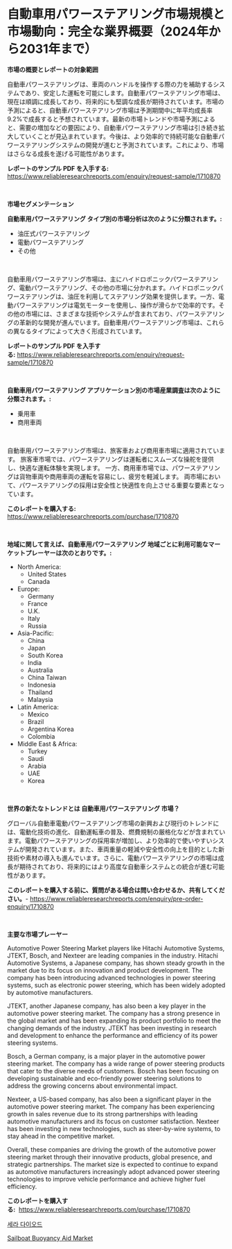 <p><h1>自動車用パワーステアリング市場規模と市場動向：完全な業界概要（2024年から2031年まで）</h1></p><p><strong>市場の概要とレポートの対象範囲</strong></p>
<p><p>自動車パワーステアリングは、車両のハンドルを操作する際の力を補助するシステムであり、安定した運転を可能にします。自動車パワーステアリング市場は、現在は順調に成長しており、将来的にも堅調な成長が期待されています。市場の予測によると、自動車パワーステアリング市場は予測期間中に年平均成長率9.2%で成長すると予想されています。最新の市場トレンドや市場予測によると、需要の増加などの要因により、自動車パワーステアリング市場は引き続き拡大していくことが見込まれています。今後は、より効率的で持続可能な自動車パワーステアリングシステムの開発が進むと予測されています。これにより、市場はさらなる成長を遂げる可能性があります。</p></p>
<p><strong>レポートのサンプル PDF を入手する:</strong> <a href="https://www.reliableresearchreports.com/enquiry/request-sample/1710870">https://www.reliableresearchreports.com/enquiry/request-sample/1710870</a></p>
<p>&nbsp;</p>
<p><strong>市場セグメンテーション</strong></p>
<p><strong>自動車用パワーステアリング タイプ別の市場分析は次のように分類されます。:</strong></p>
<p><ul><li>油圧式パワーステアリング</li><li>電動パワーステアリング</li><li>その他</li></ul></p>
<p>&nbsp;</p>
<p><p>自動車用パワーステアリング市場は、主にハイドロポニックパワーステアリング、電動パワーステアリング、その他の市場に分かれます。ハイドロポニックパワーステアリングは、油圧を利用してステアリング効果を提供します。一方、電動パワーステアリングは電気モーターを使用し、操作が滑らかで効率的です。その他の市場には、さまざまな技術やシステムが含まれており、パワーステアリングの革新的な開発が進んでいます。自動車用パワーステアリング市場は、これらの異なるタイプによって大きく形成されています。</p></p>
<p><strong>レポートのサンプル PDF を入手する:</strong>&nbsp;<a href="https://www.reliableresearchreports.com/enquiry/request-sample/1710870">https://www.reliableresearchreports.com/enquiry/request-sample/1710870</a></p>
<p>&nbsp;</p>
<p><strong> 自動車用パワーステアリング アプリケーション別の市場産業調査は次のように分類されます。:</strong></p>
<p><ul><li>乗用車</li><li>商用車両</li></ul></p>
<p>&nbsp;</p>
<p><p>自動車用パワーステアリング市場は、旅客車および商用車市場に適用されています。 旅客車市場では、パワーステアリングは運転者にスムーズな操舵を提供し、快適な運転体験を実現します。 一方、商用車市場では、パワーステアリングは貨物車両や商用車両の運転を容易にし、疲労を軽減します。 両市場において、パワーステアリングの採用は安全性と快適性を向上させる重要な要素となっています。</p></p>
<p><strong>このレポートを購入する:</strong>&nbsp; <a href="https://www.reliableresearchreports.com/purchase/1710870">https://www.reliableresearchreports.com/purchase/1710870</a></p>
<p>&nbsp;</p>
<p><strong>地域に関して言えば、自動車用パワーステアリング 地域ごとに利用可能なマーケットプレーヤーは次のとおりです。:</strong></p>
<p><ul>
    <li>
        North America:
        <ul>
            <li>United States</li>
            <li>Canada</li>
        </ul>
    </li>
    <li>
        Europe:
        <ul>
            <li>Germany</li>
            <li>France</li>
            <li>U.K.</li>
            <li>Italy</li>
            <li>Russia</li>
        </ul>
    </li>
    <li>
        Asia-Pacific:
        <ul>
            <li>China</li>
            <li>Japan</li>
            <li>South Korea</li>
            <li>India</li>
            <li>Australia</li>
            <li>China Taiwan</li>
            <li>Indonesia</li>
            <li>Thailand</li>
            <li>Malaysia</li>
        </ul>
    </li>
    <li>
        Latin America:
        <ul>
            <li>Mexico</li>
            <li>Brazil</li>
            <li>Argentina Korea</li>
            <li>Colombia</li>
        </ul>
    </li>
    <li>
        Middle East & Africa:
        <ul>
            <li>Turkey</li>
            <li>Saudi</li>
            <li>Arabia</li>
            <li>UAE</li>
            <li>Korea</li>
        </ul>
    </li>
    </ul></p>
<p>&nbsp;</p>
<p><strong>世界の新たなトレンドとは 自動車用パワーステアリング 市場？</strong></p>
<p><p>グローバル自動車電動パワーステアリング市場の新興および現行のトレンドには、電動化技術の進化、自動運転車の普及、燃費規制の厳格化などが含まれています。電動パワーステアリングの採用率が増加し、より効率的で使いやすいシステムが開発されています。また、車両重量の軽減や安全性の向上を目的とした新技術や素材の導入も進んでいます。さらに、電動パワーステアリングの市場は成長が期待されており、将来的にはより高度な自動車システムとの統合が進む可能性があります。</p></p>
<p><strong>このレポートを購入する前に、質問がある場合は問い合わせるか、共有してください。</strong>- <a href="https://www.reliableresearchreports.com/enquiry/pre-order-enquiry/1710870">https://www.reliableresearchreports.com/enquiry/pre-order-enquiry/1710870</a></p>
<p>&nbsp;</p>
<p><strong>主要な市場プレーヤー</strong></p>
<p><p>Automotive Power Steering Market players like Hitachi Automotive Systems, JTEKT, Bosch, and Nexteer are leading companies in the industry. Hitachi Automotive Systems, a Japanese company, has shown steady growth in the market due to its focus on innovation and product development. The company has been introducing advanced technologies in power steering systems, such as electronic power steering, which has been widely adopted by automotive manufacturers.</p><p>JTEKT, another Japanese company, has also been a key player in the automotive power steering market. The company has a strong presence in the global market and has been expanding its product portfolio to meet the changing demands of the industry. JTEKT has been investing in research and development to enhance the performance and efficiency of its power steering systems.</p><p>Bosch, a German company, is a major player in the automotive power steering market. The company has a wide range of power steering products that cater to the diverse needs of customers. Bosch has been focusing on developing sustainable and eco-friendly power steering solutions to address the growing concerns about environmental impact.</p><p>Nexteer, a US-based company, has also been a significant player in the automotive power steering market. The company has been experiencing growth in sales revenue due to its strong partnerships with leading automotive manufacturers and its focus on customer satisfaction. Nexteer has been investing in new technologies, such as steer-by-wire systems, to stay ahead in the competitive market.</p><p>Overall, these companies are driving the growth of the automotive power steering market through their innovative products, global presence, and strategic partnerships. The market size is expected to continue to expand as automotive manufacturers increasingly adopt advanced power steering technologies to improve vehicle performance and achieve higher fuel efficiency.</p></p>
<p><strong>このレポートを購入する:</strong>&nbsp;&nbsp;<a href="https://www.reliableresearchreports.com/purchase/1710870">https://www.reliableresearchreports.com/purchase/1710870</a></p>
<p><p><a href="https://github.com/qpfbabw35734906/Market-Research-Report-List-1/blob/main/73645607465.md">세라 다이오드</a></p><p><a href="https://github.com/YashRP12/Market-Research-Report-List-3/blob/main/sailboat-buoyancy-aid-market.md">Sailboat Buoyancy Aid Market</a></p></p>